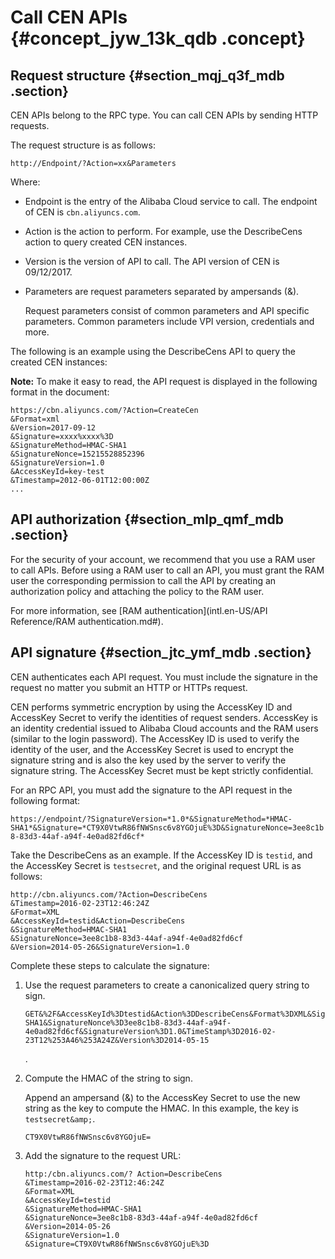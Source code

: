# Call CEN APIs {#concept_jyw_13k_qdb .concept}

## Request structure {#section_mqj_q3f_mdb .section}

CEN APIs belong to the RPC type. You can call CEN APIs by sending HTTP requests.

The request structure is as follows:

```
http://Endpoint/?Action=xx&Parameters
```

Where:

-   Endpoint is the entry of the Alibaba Cloud service to call. The endpoint of CEN is `cbn.aliyuncs.com`.
-   Action is the action to perform. For example, use the DescribeCens action to query created CEN instances.
-   Version is the version of API to call. The API version of CEN is 09/12/2017.
-   Parameters are request parameters separated by ampersands \(&\).

    Request parameters consist of common parameters and API specific parameters. Common parameters include VPI version, credentials and more.


The following is an example using the DescribeCens API to query the created CEN instances:

**Note:** To make it easy to read, the API request is displayed in the following format in the document:

```
https://cbn.aliyuncs.com/?Action=CreateCen
&Format=xml
&Version=2017-09-12
&Signature=xxxx%xxxx%3D
&SignatureMethod=HMAC-SHA1
&SignatureNonce=15215528852396
&SignatureVersion=1.0
&AccessKeyId=key-test
&Timestamp=2012-06-01T12:00:00Z
...
```

## API authorization {#section_mlp_qmf_mdb .section}

For the security of your account, we recommend that you use a RAM user to call APIs. Before using a RAM user to call an API, you must grant the RAM user the corresponding permission to call the API by creating an authorization policy and attaching the policy to the RAM user.

For more information, see [RAM authentication](intl.en-US/API Reference/RAM authentication.md#).

## API signature {#section_jtc_ymf_mdb .section}

CEN authenticates each API request. You must include the signature in the request no matter you submit an HTTP or HTTPs request.

CEN performs symmetric encryption by using the AccessKey ID and AccessKey Secret to verify the identities of request senders. AccessKey is an identity credential issued to Alibaba Cloud accounts and the RAM users \(similar to the login password\). The AccessKey ID is used to verify the identity of the user, and the AccessKey Secret is used to encrypt the signature string and is also the key used by the server to verify the signature string. The AccessKey Secret must be kept strictly confidential.

For an RPC API, you must add the signature to the API request in the following format:

`https://endpoint/?SignatureVersion=*1.0*&SignatureMethod=*HMAC-SHA1*&Signature=*CT9X0VtwR86fNWSnsc6v8YGOjuE%3D&SignatureNonce=3ee8c1b8-83d3-44af-a94f-4e0ad82fd6cf*`

Take the DescribeCens as an example. If the AccessKey ID is `testid`, and the AccessKey Secret is `testsecret`, and the original request URL is as follows:

```
http://cbn.aliyuncs.com/?Action=DescribeCens
&Timestamp=2016-02-23T12:46:24Z
&Format=XML
&AccessKeyId=testid&Action=DescribeCens
&SignatureMethod=HMAC-SHA1
&SignatureNonce=3ee8c1b8-83d3-44af-a94f-4e0ad82fd6cf
&Version=2014-05-26&SignatureVersion=1.0
```

Complete these steps to calculate the signature:

1.  Use the request parameters to create a canonicalized query string to sign.

    ```
    GET&%2F&AccessKeyId%3Dtestid&Action%3DDescribeCens&Format%3DXML&SignatureMethod%3DHMAC-SHA1&SignatureNonce%3D3ee8c1b8-83d3-44af-a94f-4e0ad82fd6cf&SignatureVersion%3D1.0&TimeStamp%3D2016-02-23T12%253A46%253A24Z&Version%3D2014-05-15
    ```

    .

2.  Compute the HMAC of the string to sign.

    Append an ampersand \(&\) to the AccessKey Secret to use the new string as the key to compute the HMAC. In this example, the key is `testsecret&amp;`.

    ```
    CT9X0VtwR86fNWSnsc6v8YGOjuE=
    ```

3.  Add the signature to the request URL:

    ```
    http:/cbn.aliyuncs.com/? Action=DescribeCens
    &Timestamp=2016-02-23T12:46:24Z
    &Format=XML
    &AccessKeyId=testid
    &SignatureMethod=HMAC-SHA1
    &SignatureNonce=3ee8c1b8-83d3-44af-a94f-4e0ad82fd6cf
    &Version=2014-05-26
    &SignatureVersion=1.0
    &Signature=CT9X0VtwR86fNWSnsc6v8YGOjuE%3D
    ```


